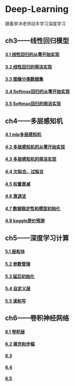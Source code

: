 # Deep-Learning
跟着李沐老师动手学习深度学习

## ch3——线性回归模型
#### [3.1 线性回归的从零开始实现](https://github.com/Dreamakerr/Deep-learning/blob/main/ch3/01_linear-regression-scratch.py)
#### [3.2 线性回归的简洁实现](https://github.com/Dreamakerr/Deep-learning/blob/main/ch3/02_linear-regression-concise.py)
#### [3.3 图像分类数据集](https://github.com/Dreamakerr/Deep-learning/blob/main/ch3/03_image-classification-dataset.py)
#### [3.4 Softmax回归的从零开始实现](https://github.com/Dreamakerr/Deep-learning/blob/main/ch3/04_softmax-regression-scratch.py)
#### [3.5 Softmax回归的简洁实现](https://github.com/Dreamakerr/Deep-learning/blob/main/ch3/05_softmax-regression-concise.py)


## ch4——多层感知机
#### [4.1 mlp多层感知机](https://github.com/Dreamakerr/Deep-Learning/blob/main/ch4/01_mlp.py)
#### [4.2 多层感知机的从零开始实现](https://github.com/Dreamakerr/Deep-Learning/blob/main/ch4/02_mlp-scratch.py)
#### [4.3 多层感知机的简洁实现](https://github.com/Dreamakerr/Deep-Learning/blob/main/ch4/03_mlp-concise.py)
#### [4.4 欠拟合、过拟合](https://github.com/Dreamakerr/Deep-Learning/blob/main/ch4/04_underfit-overfit.py)
#### [4.5 权重衰减](https://github.com/Dreamakerr/Deep-Learning/blob/main/ch4/05_weight-decay.py)
#### [4.6 衰退法](https://github.com/Dreamakerr/Deep-Learning/blob/main/ch4/06_dropout.py)
#### [4.7 数据稳定性和模型初始化](https://github.com/Dreamakerr/Deep-Learning/blob/main/ch4/07_numerical-stability-and-init.py)
#### [4.8 kaggle房价预测](https://github.com/Dreamakerr/Deep-Learning/blob/main/ch4/08_kaggle-house-price.py)


## ch5——深度学习计算
#### [5.1 层和块](https://github.com/Dreamakerr/Deep-Learning/blob/main/ch5/5.1%20model-construction.py)
#### [5.2 参数管理](https://github.com/Dreamakerr/Deep-Learning/blob/main/ch5/5.2%20parameters.py)
#### [5.3 延后初始化](https://github.com/Dreamakerr/Deep-Learning/blob/main/ch5/5.3%20deferred-init.py)
#### [5.4 自定义层](https://github.com/Dreamakerr/Deep-Learning/blob/main/ch5/5.4%20custom-layer.py)
#### [5.5 读和写](https://github.com/Dreamakerr/Deep-Learning/blob/main/ch5/5.5%20read-write.py)


## ch6——卷积神经网络
#### [6.1 卷积层](https://github.com/Dreamakerr/Deep-Learning/blob/main/ch6/6.1%20conv-layer.py)
#### [6.2 填充和步幅](https://github.com/Dreamakerr/Deep-Learning/blob/main/ch6/6.2%20padding-and-strides.py)
#### [6.3 ]()
#### [6.4 ]()
#### [6.5 ]()
